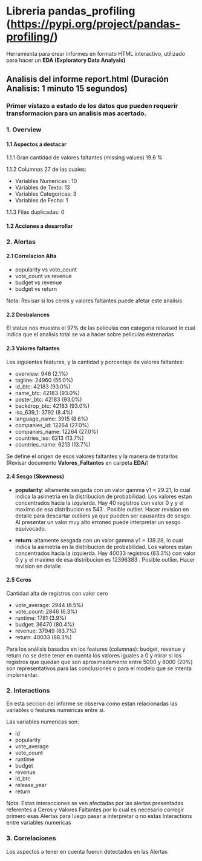 # Libreria pandas_profiling (https://pypi.org/project/pandas-profiling/)

Herramienta para crear informes en formato HTML interactivo, utilizado para hacer un **EDA (Exploratory Data Analysis)**

## Analisis del informe report.html (Duración Analisis: 1 minuto 15 segundos)
### Primer vistazo a estado de los datos que pueden requerir transformacion para un analisis mas acertado.

### 1. Overview

#### 1.1 Aspectos a destacar

1.1.1 Gran cantidad de valores faltantes (missing values) 19.6 %

1.1.2 Columnas 27 de las cuales:
- Variables Numericas :        10
- Variables de Texto:          13
- Variables Categoricas:        3
- Variables de Fecha:           1

1.1.3 Filas duplicadas:         0

#### 1.2 Acciones a desarrollar

### 2. Alertas

#### 2.1 Correlacion Alta

- popularity vs vote_count
- vote_count vs revenue
- budget vs revenue
- budget vs return

Nota: Revisar si los ceros y valores faltantes puede afetar este analisis

#### 2.2 Desbalances

El status nos muestra el 97% de las peliculas con categoria released lo cual indica que el analisis total se va a hacer sobre peliculas estrenadas

#### 2.3 Valores faltantes

Los siguientes features, y la cantidad y porcentaje de valores faltantes:

- overview:         946 (2.1%) 
- tagline:        24960 (55.0%)
- id_btc:         42183 (93.0%) 
- name_btc:       42183 (93.0%) 
- poster_btc:     42183 (93.0%) 
- backdrop_btc:   42183 (93.0%) 
- iso_639_1:       3792 (8.4%) 
- language_name:   3915 (8.6%) 
- companies_id:   12264 (27.0%) 
- companies_name: 12264 (27.0%) 
- countries_iso:   6213 (13.7%) 
- countries_name:  6213 (13.7%)

Se define el origen de esos valores faltantes y la manera de tratarlos (Revisar documento **Valores_Faltantes** en carpeta **EDA/**)

#### 2.4 Sesgo (Skewness)

- **popularity**: altamente sesgada con un valor gamma γ1 = 29.21, lo cual indica la asimetria en la distribucion de probabilidad.
  Los valores estan concentrados hacia la izquierda.
  Hay 40 registros con valor 0 y y el maximo de esa distribucion es 543 . Posible outlier.
  Hacer revision en detalle para descartar outliers ya que pueden ser causantes de sesgo. Al presentar un valor muy alto erroneo puede interpretar un sesgo equivocado.

- **return**: altamente sesgada con un valor gamma γ1 = 138.28, lo cual indica la asimetria en la distribucion de probabilidad. Los valores estan concentrados hacia la izquierda.
  Hay 40033 registros (83.3%) con valor 0 y y el maximo de esa distribucion es 12396383 . Posible outlier.
  Hacer revision en detalle

#### 2.5 Ceros

Cantidad alta de registros con valor cero

- vote_average:    2944 (6.5%) 
- vote_count:      2846 (6.3%) 
- runtime:         1781 (3.9%) 
- budget:         36470 (80.4%) 
- revenue:        37949 (83.7%) 
- return:         40033 (88.3%)

Para los análisis basados en los features (columnas): budget, revenue y return no se debe tener en cuenta los valores iguales a 0 y mirar si los registros que quedan que son aproximadamente entre 5000 y 8000 (20%) son representativos para las conclusiones o para el modelo que se intenta implementar.

### 2. Interactions

En esta seccion del informe se observa como estan relacionadas las variables o features numericas entre si. 

Las variables numericas son: 

- id
- popularity
- vote_average
- vote_count
- runtime
- budget
- revenue
- id_btc
- release_year
- return
 
Nota: Estas interacciones se ven afectadas por las alertas presentadas referentes a Ceros y Valores Faltantes por lo cual es necesario corregir primero esas Alertas para luego pasar a interpretar o no estas Interactions entre variables numericas

### 3. Correlaciones

Los aspectos a tener en cuenta fueron detectados en las Alertas

